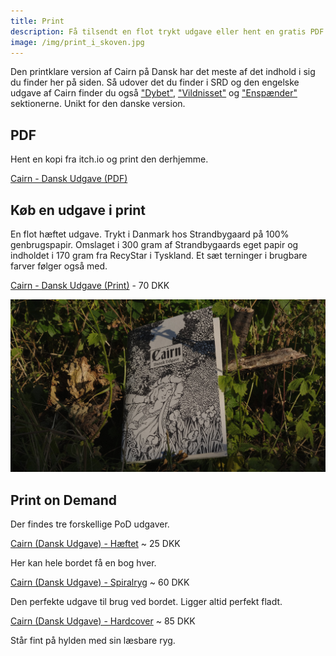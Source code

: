 ```yaml
---
title: Print
description: Få tilsendt en flot trykt udgave eller hent en gratis PDF.
image: /img/print_i_skoven.jpg
---
```


Den printklare version af Cairn på Dansk har det meste af det indhold i sig
du finder her på siden. Så udover det du finder i SRD og den engelske udgave
af Cairn finder du også ["Dybet"](https://da.cairnrpg.com/dybet/), ["Vildnisset"](https://da.cairnrpg.com/vildnisset/) og ["Enspænder"](https://da.cairnrpg.com/ensp%C3%A6nder/) sektionerne.
Unikt for den danske version.

## PDF

Hent en kopi fra itch.io og print den derhjemme.

[Cairn - Dansk Udgave (PDF)](https://toxicdonkeybutts.itch.io/cairn)

## Køb en udgave i print

En flot hæftet udgave. Trykt i Danmark hos Strandbygaard på 100% genbrugspapir.
Omslaget i 300 gram af Strandbygaards eget papir og indholdet i 170 gram fra
RecyStar i Tyskland. Et sæt terninger i brugbare farver følger også med.

[Cairn - Dansk Udgave (Print)](https://buy.stripe.com/6oE2aZers2SIfRe145) - 70 DKK

![Cairn på Dansk i dets naturlige element](/img/print_i_skoven.jpg)

## Print on Demand

Der findes tre forskellige PoD udgaver.

[Cairn (Dansk Udgave) - Hæftet](https://www.lulu.com/shop/yochai-gal-and-adam-hensley-and-matthew-morris-and-lasse-borly/cairn-dansk-udgave/paperback/product-dwezeq.html) ~ 25 DKK

Her kan hele bordet få en bog hver.

[Cairn (Dansk Udgave) - Spiralryg](https://www.lulu.com/shop/yochai-gal-and-adam-hensley-and-matthew-morris-and-lasse-borly/cairn-dansk-udgave-spiralryg/paperback/product-6zdym9.html) ~ 60 DKK

Den perfekte udgave til brug ved bordet. Ligger altid perfekt fladt.

[Cairn (Dansk Udgave) - Hardcover](https://www.lulu.com/shop/yochai-gal-and-adam-hensley-and-matthew-morris-and-lasse-borly/cairn-dansk-udgave-hardcover/hardcover/product-jgmq74.html) ~ 85 DKK 

Står fint på hylden med sin læsbare ryg.

